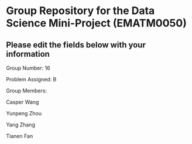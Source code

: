 # Group Repository for the Data Science Mini-Project (EMATM0050)

## Please edit the fields below with your information
Group Number: 16

Problem Assigned: B

Group Members:


Casper Wang


Yunpeng Zhou


Yang Zhang


Tianen Fan
